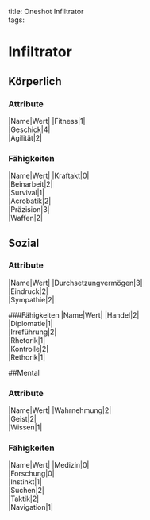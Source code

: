 title: Oneshot Infiltrator  
tags:   
# Infiltrator

## Körperlich

### Attribute
|Name|Wert|
|Fitness|1|  
|Geschick|4|  
|Agilität|2|  

### Fähigkeiten
|Name|Wert|
|Kraftakt|0|  
|Beinarbeit|2|  
|Survival|1|  
|Acrobatik|2|  
|Präzision|3|  
|Waffen|2|  

## Sozial

### Attribute
|Name|Wert|
|Durchsetzungvermögen|3|  
|Eindruck|2|  
|Sympathie|2|  

###Fähigkeiten
|Name|Wert|
|Handel|2|  
|Diplomatie|1|  
|Irreführung|2|  
|Rhetorik|1|  
|Kontrolle|2|  
|Rethorik|1|

##Mental

### Attribute
|Name|Wert|
|Wahrnehmung|2|  
|Geist|2|  
|Wissen|1|  

### Fähigkeiten
|Name|Wert|
|Medizin|0|  
|Forschung|0|  
|Instinkt|1|  
|Suchen|2|  
|Taktik|2|  
|Navigation|1|  